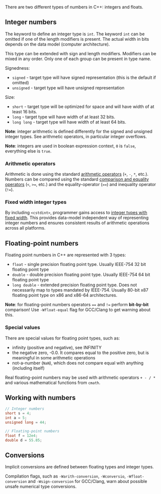 There are two different types of numbers in C++: integers and floats.

## Integer numbers

The keyword to define an integer type is `int`. The keyword `int` can be omitted if one of the length modifiers is present. The actual width in bits depends on the data model (computer architecture).

This type can be extended with sign and length modifiers. Modifiers can be mixed in any order. Only one of each group can be present in type name.

Signedness:

- `signed` - target type will have signed representation (this is the default if omitted)
- `unsigned` - target type will have unsigned representation

Size:

- `short` - target type will be optimized for space and will have width of at least 16 bits.
- `long` - target type will have width of at least 32 bits.
- `long long` - target type will have width of at least 64 bits.

**Note**: integer arithmetic is defined differently for the signed and unsigned integer types. See arithmetic operators, in particular integer overflows.

**Note**: integers are used in boolean expression context, `0` is `false`, everything else is `true`.

### Arithmetic operators

Arithmetic is done using the standard [arithmetic operators][arithmetic-operators] (`+`, `-`, `*`, etc.). Numbers can be compared using the standard [comparison and equality operators][comparison-operators] (`<`, `>=`, etc.) and the equality-operator (`==`) and inequality operator (`!=`).

### Fixed width integer types

By including `<cstdint>`, programmer gains access to [integer types with fixed width][fixed-width-integer-types]. This provides data-model independent way of representing integer numbers and ensures consistent results of arithmetic operations across all platforms.

## Floating-point numbers

Floating point numbers in C++ are represented with 3 types:

- `float` - single precision floating point type. Usually IEEE-754 32 bit floating point type
- `double` - double precision floating point type. Usually IEEE-754 64 bit floating point type
- `long double` - extended precision floating point type. Does not necessarily map to types mandated by IEEE-754. Usually 80-bit x87 floating point type on x86 and x86-64 architectures.

**Note**: for floating-point numbers operators `==` and `!=` perform **bit-by-bit** comparison! Use `-Wfloat-equal` flag for GCC/Clang to get warning about this.

### Special values

There are special values for floating point types, such as:

- infinity (positive and negative), see INFINITY
- the negative zero, -0.0. It compares equal to the positive zero, but is meaningful in some arithmetic operations
- not-a-number (`NaN`), which does not compare equal with anything (including itself)

Real floating-point numbers may be used with arithmetic operators `+ - / *` and various mathematical functions from `cmath`.

## Working with numbers

```cpp
// Integer numbers
short s = 4;
int a = 5;
unsigned long = 44;

// Floating-point numbers
float f = 12e4;
double d = 55.85;
```

## Conversions

Implicit conversions are defined between floating types and integer types.

Compilation flags, such as `-Warith-conversion`, `-Wconversio`, `-Wfloat-conversion` and `-Wsign-conversion` for GCC/Clang, warn about possible unsafe numerical type conversions.

[fixed-width-integer-types]: https://en.cppreference.com/w/cpp/types/integer
[arithmetic-operators]: https://en.cppreference.com/w/cpp/language/operator_arithmetic
[comparison-operators]: https://en.cppreference.com/w/cpp/language/default_comparisons
